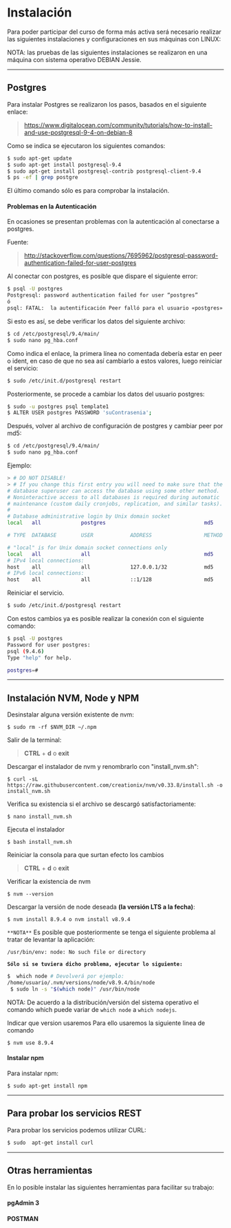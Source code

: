 # Instalación

Para poder participar del curso de forma más activa será necesario realizar las siguientes instalaciones y configuraciones en sus máquinas con LINUX:


NOTA: las pruebas de las siguientes instalaciones se realizaron en una máquina con sistema operativo DEBIAN Jessie.


-----------------------
## Postgres

Para instalar Postgres se realizaron los pasos, basados en el siguiente enlace:
> https://www.digitalocean.com/community/tutorials/how-to-install-and-use-postgresql-9-4-on-debian-8

Como se indica se ejecutaron los siguientes comandos:
```sh
$ sudo apt-get update
$ sudo apt-get install postgresql-9.4
$ sudo apt-get install postgresql-contrib postgresql-client-9.4
$ ps -ef | grep postgre
```
El último comando sólo es para comprobar la instalación.

#### Problemas en la Autenticación 

En ocasiones se presentan problemas con la autenticación al conectarse a postgres.

Fuente:
> http://stackoverflow.com/questions/7695962/postgresql-password-authentication-failed-for-user-postgres

Al conectar con postgres, es posible que dispare el siguiente error:
```sh
$ psql -U postgres
Postgresql: password authentication failed for user “postgres”
ó
psql: FATAL:  la autentificación Peer falló para el usuario «postgres»
```

Si esto es así, se debe verificar los datos del siguiente archivo:
```sh
$ cd /etc/postgresql/9.4/main/
$ sudo nano pg_hba.conf
```
Como indica el enlace, la primera línea no comentada debería estar en peer o ident, en caso de que no sea así cambiarlo a estos valores, luego reiniciar el servicio:
```sh
$ sudo /etc/init.d/postgresql restart
```
Posteriormente, se procede a cambiar los datos del usuario postgres:
```sh
$ sudo -u postgres psql template1
$ ALTER USER postgres PASSWORD 'suContrasenia';
```
Después, volver al archivo de configuración de postgres y cambiar peer por md5:
```sh
$ cd /etc/postgresql/9.4/main/
$ sudo nano pg_hba.conf
```
Ejemplo:
```sh
> # DO NOT DISABLE!
> # If you change this first entry you will need to make sure that the
# database superuser can access the database using some other method.
# Noninteractive access to all databases is required during automatic
# maintenance (custom daily cronjobs, replication, and similar tasks).
#
# Database administrative login by Unix domain socket
local   all             postgres                                md5

# TYPE  DATABASE        USER            ADDRESS                 METHOD

# "local" is for Unix domain socket connections only
local   all             all                                     md5
# IPv4 local connections:
host    all             all             127.0.0.1/32            md5
# IPv6 local connections:
host    all             all             ::1/128                 md5
```
Reiniciar el servicio.
```sh
$ sudo /etc/init.d/postgresql restart
```
Con estos cambios ya es posible realizar la conexión con el siguiente comando:
```sh
$ psql -U postgres
Password for user postgres:
psql (9.4.6)
Type "help" for help.

postgres=#
```


-----------------------

## Instalación NVM, Node y NPM


Desinstalar alguna versión existente de nvm:
```
$ sudo rm -rf $NVM_DIR ~/.npm
```
Salir de la terminal:
> **CTRL** + **d** o **exit**

Descargar el instalador de nvm y renombrarlo con "install_nvm.sh":
```
$ curl -sL https://raw.githubusercontent.com/creationix/nvm/v0.33.8/install.sh -o install_nvm.sh
```

Verifica su existencia si el archivo se descargó satisfactoriamente:
```
$ nano install_nvm.sh
```

Ejecuta el instalador
```
$ bash install_nvm.sh
```

Reiniciar la consola para que surtan efecto los cambios
> **CTRL** + **d** o **exit**

Verificar la existencia de nvm
```
$ nvm --version
```

Descargar la versión de node deseada **(la versión LTS a la fecha)**:
```
$ nvm install 8.9.4 o nvm install v8.9.4
```

`**NOTA**`
Es posible que posteriormente se tenga el siguiente problema al tratar de levantar la aplicación:
```
/usr/bin/env: node: No such file or directory
```

**`Sólo si se tuviera dicho problema, ejecutar lo siguiente:`**
```sh
$  which node # Devolverá por ejemplo:
/home/usuario/.nvm/versions/node/v8.9.4/bin/node
 $ sudo ln -s "$(which node)" /usr/bin/node
```

NOTA: De acuerdo a la distribución/versión del sistema operativo el comando which puede variar de `which node` a `which nodejs`.

Indicar que version usaremos
Para ello usaremos la siguiente linea de comando
```
$ nvm use 8.9.4
```

#### Instalar npm
Para instalar npm:
```
$ sudo apt-get install npm
```

-----------------------

## Para probar los servicios REST

Para probar los servicios podemos utilizar CURL:

```sh
$ sudo  apt-get install curl
```


-----------------------

## Otras herramientas

En lo posible instalar las siguientes herramientas para facilitar su trabajo:
#### pgAdmin 3
#### POSTMAN
